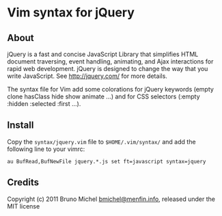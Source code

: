 Vim syntax for jQuery
=====================

About
-----

jQuery is a fast and concise JavaScript Library that simplifies HTML document
traversing, event handling, animating, and Ajax interactions for rapid web
development. jQuery is designed to change the way that you write JavaScript.
See http://jquery.com/ for more details.

The syntax file for Vim add some colorations for jQuery keywords (empty clone
hasClass hide show animate ...) and for CSS selectors (:empty :hidden :selected
:first ...).


Install
-------

Copy the `syntax/jquery.vim` file to `$HOME/.vim/syntax/`
and add the following line to your vimrc:

    au BufRead,BufNewFile jquery.*.js set ft=javascript syntax=jquery


Credits
-------

Copyright (c) 2011 Bruno Michel <bmichel@menfin.info>, released under the MIT license
